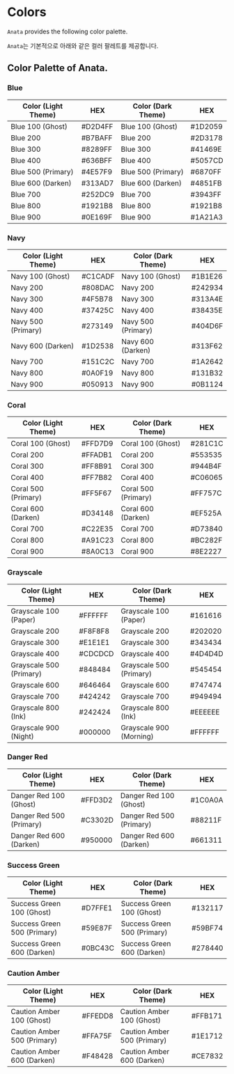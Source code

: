# Colors

`Anata` provides the following color palette.

`Anata`는 기본적으로 아래와 같은 컬러 팔레트를 제공합니다.

## Color Palette of Anata.

### Blue

Color (Light Theme)         | HEX     | Color (Dark Theme)          | HEX     |
----------------------------|---------|-----------------------------|---------|
Blue 100 (Ghost)            | #D2D4FF | Blue 100 (Ghost)            | #1D2059 |
Blue 200                    | #B7BAFF | Blue 200                    | #2D3178 |
Blue 300                    | #8289FF | Blue 300                    | #41469E |
Blue 400                    | #636BFF | Blue 400                    | #5057CD |
Blue 500 (Primary)          | #4E57F9 | Blue 500 (Primary)          | #6870FF |
Blue 600 (Darken)           | #313AD7 | Blue 600 (Darken)           | #4851FB |
Blue 700                    | #252DC9 | Blue 700                    | #3943FF |
Blue 800                    | #1921B8 | Blue 800                    | #1921B8 |
Blue 900                    | #0E169F | Blue 900                    | #1A21A3 |

### Navy

Color (Light Theme)         | HEX     | Color (Dark Theme)          | HEX     |
----------------------------|---------|-----------------------------|---------|
Navy 100 (Ghost)            | #C1CADF | Navy 100 (Ghost)            | #1B1E26 |
Navy 200                    | #808DAC | Navy 200                    | #242934 |
Navy 300                    | #4F5B78 | Navy 300                    | #313A4E |
Navy 400                    | #37425C | Navy 400                    | #38435E |
Navy 500 (Primary)          | #273149 | Navy 500 (Primary)          | #404D6F |
Navy 600 (Darken)           | #1D2538 | Navy 600 (Darken)           | #313F62 |
Navy 700                    | #151C2C | Navy 700                    | #1A2642 |
Navy 800                    | #0A0F19 | Navy 800                    | #131B32 |
Navy 900                    | #050913 | Navy 900                    | #0B1124 |

### Coral

Color (Light Theme)         | HEX     | Color (Dark Theme)          | HEX     |
----------------------------|---------|-----------------------------|---------|
Coral 100 (Ghost)           | #FFD7D9 | Coral 100 (Ghost)           | #281C1C |
Coral 200                   | #FFADB1 | Coral 200                   | #553535 |
Coral 300                   | #FF8B91 | Coral 300                   | #944B4F |
Coral 400                   | #FF7B82 | Coral 400                   | #C06065 |
Coral 500 (Primary)         | #FF5F67 | Coral 500 (Primary)         | #FF757C |
Coral 600 (Darken)          | #D34148 | Coral 600 (Darken)          | #EF525A |
Coral 700                   | #C22E35 | Coral 700                   | #D73840 |
Coral 800                   | #A91C23 | Coral 800                   | #BC282F |
Coral 900                   | #8A0C13 | Coral 900                   | #8E2227 |

### Grayscale

Color (Light Theme)         | HEX     | Color (Dark Theme)          | HEX     |
----------------------------|---------|-----------------------------|---------|
Grayscale 100 (Paper)       | #FFFFFF | Grayscale 100 (Paper)       | #161616 |
Grayscale 200               | #F8F8F8 | Grayscale 200               | #202020 |
Grayscale 300               | #E1E1E1 | Grayscale 300               | #343434 |
Grayscale 400               | #CDCDCD | Grayscale 400               | #4D4D4D |
Grayscale 500 (Primary)     | #848484 | Grayscale 500 (Primary)     | #545454 |
Grayscale 600               | #646464 | Grayscale 600               | #747474 |
Grayscale 700               | #424242 | Grayscale 700               | #949494 |
Grayscale 800 (Ink)         | #242424 | Grayscale 800 (Ink)         | #EEEEEE |
Grayscale 900 (Night)       | #000000 | Grayscale 900 (Morning)     | #FFFFFF |

### Danger Red

Color (Light Theme)         | HEX     | Color (Dark Theme)          | HEX     |
----------------------------|---------|-----------------------------|---------|
Danger Red 100 (Ghost)      | #FFD3D2 | Danger Red 100 (Ghost)      | #1C0A0A |
Danger Red 500 (Primary)    | #C3302D | Danger Red 500 (Primary)    | #88211F |
Danger Red 600 (Darken)     | #950000 | Danger Red 600 (Darken)     | #661311 |

### Success Green

Color (Light Theme)         | HEX     | Color (Dark Theme)          | HEX     |
----------------------------|---------|-----------------------------|---------|
Success Green 100 (Ghost)   | #D7FFE1 | Success Green 100 (Ghost)   | #132117 |
Success Green 500 (Primary) | #59E87F | Success Green 500 (Primary) | #59BF74 |
Success Green 600 (Darken)  | #0BC43C | Success Green 600 (Darken)  | #278440 |

### Caution Amber

Color (Light Theme)         | HEX     | Color (Dark Theme)          | HEX     |
----------------------------|---------|-----------------------------|---------|
Caution Amber 100 (Ghost)   | #FFEDD8 | Caution Amber 100 (Ghost)   | #FFB171 |
Caution Amber 500 (Primary) | #FFA75F | Caution Amber 500 (Primary) | #1E1712 |
Caution Amber 600 (Darken)  | #F48428 | Caution Amber 600 (Darken)  | #CE7832 |
